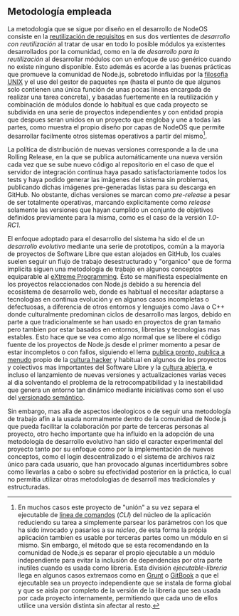 ## Metodología empleada

La metodología que se sigue por diseño en el desarrollo de NodeOS consiste en la
[reutilización de requisitos](http://www.ecured.cu/index.php/Reutilización_de_requisitos)
en sus dos vertientes de *desarrollo con reutilización* al tratar de usar en
todo lo posible módulos ya existentes desarrollados por la comunidad, como en la
de *desarrollo para la reutilización* al desarrollar módulos con un enfoque de
uso genérico cuando no existe ninguno disponible. Ésto además es acorde a las
buenas prácticas que promueve la comunidad de Node.js, sobretodo influidas por
la [filosofia UNIX](https://en.wikipedia.org/wiki/Unix_philosophy) y el uso del
gestor de paquetes `npm` (hasta el punto de que algunos solo contienen una única
función de unas pocas lineas encargada de realizar una tarea concreta), y
basadas fuertemente en la reutilización y combinación de módulos donde lo
habitual es que cada proyecto se subdivida en una serie de proyectos
independientes y con entidad propia que despues seran unidos en un proyecto que
engloba y une a todas las partes, como muestra el propio diseño por capas de
NodeOS que permite desarrollar facilmente otros sistemas operativos a partir del
mismo[^1].

La política de distribución de nuevas versiones corresponde a la de una Rolling
Release, en la que se publica automáticamente una nueva versión cada vez que se
sube nuevo código al repositorio en el caso de que el servidor de integración
continua haya pasado satisfactoriamente todos los tests y haya podido generar
las imágenes del sistema sin problemas, publicando dichas imágenes pre-generadas
listas para su descarga en GitHub. No obstante, dichas versiones se marcan como
*pre-release* a pesar de ser totalmente operativas, marcando explicitamente como
*release* solamente las versiones que hayan cumplido un conjunto de objetivos
definidos previamente para la misma, como es el caso de la versión *1.0-RC1*.

El enfoque adoptado para el desarrollo del sistema ha sido el de un *desarrollo
evolutivo* mediante una serie de prototipos, común a la mayoria de proyectos de
Software Libre que estan alojados en GitHub, los cuales suelen seguir un flujo
de trabajo desestructurado y "organico" que de forma implicita siguen una
metodologia de trabajo en algunos conceptos equiparable al
[eXtreme Programming](https://es.wikipedia.org/wiki/Programación_extrema). Ésto
se manifiesta especialmente en los proyectos relaccionados con Node.js debido a
su herencia del ecosistema de desarrollo web, donde es habitual el necesitar
adaptarse a tecnologias en continua evolución y en algunos casos incompletas o
defectuosas, a diferencia de otros entornos y lenguajes como Java o C++ donde
culturalmente predominan ciclos de desarrollo mas largos, debido en parte a que
tradicionalmente se han usado en proyectos de gran tamaño pero tambien por estar
basados en entornos, librerias y tecnologias mas estables. Esto hace que se vea
como algo normal que se libere el código fuente de los proyectos de Node.js desde
el primer momento a pesar de estar incompletos o con fallos, siguiendo el lema
[publica pronto, publica a menudo](https://es.wikipedia.org/wiki/Release_early,_release_often)
propio de la [cultura hacker](https://es.wikipedia.org/wiki/Ética_hacker) y
habitual en algunos de los proyectos y colectivos mas importantes del Software
Libre y la [cultura abierta](https://es.wikipedia.org/wiki/Cultura_libre), e
incluso el lanzamiento de nuevas versiones y actualizaciones varias veces al dia
solventando el problema de la retrocompatibilidad y la inestabilidad que genera
un entorno tan dinámico mediante iniciativas como son el uso del
[versionado semántico](http://semver.org/lang/es).

Sin embargo, mas alla de aspectos ideologicos o de seguir una metodología de
trabajo afín a la usada normalmente dentro de la comunidad de Node.js que pueda
facilitar la colaboración por parte de terceras personas al proyecto, otro hecho
importante que ha influido en la adopción de una metodología de desarrollo
evolutivo han sido el caracter experimental del proyecto tanto por su enfoque
como por la implementación de nuevos conceptos, como el login descentralizado o
el sistema de archivos raiz único para cada usuario, que han provocado algunas
incertidumbres sobre como llevarlas a cabo o sobre su efectividad posterior en
la práctica, lo cual no permitia utilizar otras metodologias de desarroll mas
tradicionales y estructuradas.

[^1]: En muchos casos este proyecto de "unión" a su vez separa el ejecutable de [linea de comandos](https://docs.npmjs.com/files/package.json#bin) (*CLI*) del núcleo de la aplicación reduciendo su tarea a simplemente parsear los parámetros con los que ha sido invocado y pasarlos a su *núcleo*, de esta forma la própia aplicación tambien es usable por terceras partes como un módulo en si mismo. Sin embargo, el método que se esta recomendando en la comunidad de Node.js es separar el propio ejecutable a un módulo independiente para evitar la inclusión de dependencias por otra parte inutiles cuando es usada como libreria. Esta división *ejecutable-libreria* llega en algunos casos extremaos como en [Grunt](http://gruntjs.com) o [GitBook](https://www.gitbook.com) a que el ejecutable sea un proyecto independiente que se instala de forma global y que se aisla por completo de la versión de la libreria que sea usada por cada proyecto internamente, permitiendo que cada uno de ellos utilice una versión distinta sin afectar al resto.
